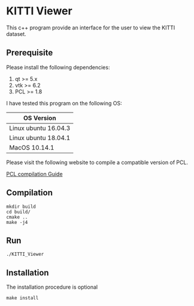 # KITTI Viewer

This c++ program provide an interface for the user to view the KITTI dataset.

## Prerequisite
Please install the following dependencies: 

1.  qt   >= 5.x
2.  vtk  >= 6.2
3.  PCL  >= 1.8

I have tested this program on the following OS:

| OS Version |
|---|
|Linux ubuntu 16.04.3|
|Linux ubuntu 18.04.1|
|MacOS 10.14.1|

Please visit the following website to compile a compatible version of PCL.

[PCL compilation Guide](https://wp.me/p7E4PF-m)


## Compilation
```
mkdir build
cd build/
cmake ..
make -j4
```

## Run
```
./KITTI_Viewer
```
## Installation
The installation procedure is optional
```
make install 
```
